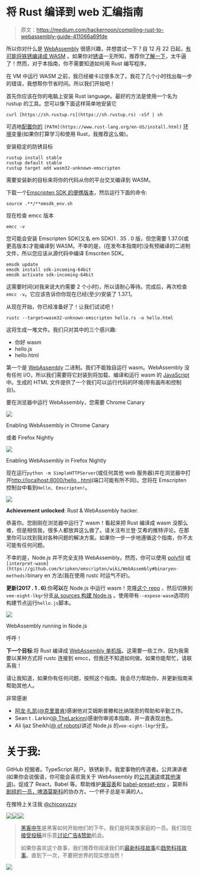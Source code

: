 # 将 Rust 编译到 web 汇编指南

> 原文：<https://medium.com/hackernoon/compiling-rust-to-webassembly-guide-411066a69fde>

所以你对什么是 [WebAssembly](http://webassembly.org/) 很感兴趣，并想尝试一下？自 12 月 22 日起，[有可能将铁锈编译成 WASM](https://blog.rust-lang.org/2016/12/22/Rust-1.14.html) 。如果你对[锈语](https://www.rust-lang.org/en-US/)一无所知，推荐你[了解一下](https://brson.github.io/fireflowers/)，太牛逼了！然而，对于本指南，你不需要知道如何用 Rust 编写程序。

在 VM 中运行 WASM 之前，我已经被卡过很多次了。我花了几个小时找出每一步的错误，我想帮你节省时间。所以我们开始吧！

首先你应该在你的电脑上安装 Rust language。最好的方法是使用一个名为 rustup 的工具。您可以像下面这样简单地安装它

```
curl [https://sh.rustup.rs](https://sh.rustup.rs) -sSf | sh
```

可选地[配置你的](https://www.rust-lang.org/en-US/install.html) `[PATH](https://www.rust-lang.org/en-US/install.html)` [环境](https://www.rust-lang.org/en-US/install.html)变量(如果你打算学习和使用 Rust，我推荐这么做)。

安装稳定的防锈目标

```
rustup install stable
rustup default stable
rustup target add wasm32-unknown-emscripten
```

需要安装新的目标来将你的代码从你的平台交叉编译到 WASM。

下载一个[Emscripten SDK 的便携版本](http://kripken.github.io/emscripten-site/docs/getting_started/downloads.html#download-and-install)，然后运行下面的命令:

```
source .**/**emsdk_env.sh
```

现在检查 emcc 版本

```
emcc -v
```

您可能会安装 Emscripten SDK(又名 em SDK)1 . 35 . 0 版，但您需要 1.37.0(或更高版本)才能编译到 WASM。不幸的是，(在发布本指南时)没有预编译的二进制文件，所以您应该从源代码中编译 Emscriten SDK。

```
emsdk update
emsdk install sdk-incoming-64bit
emsdk activate sdk-incoming-64bit
```

这需要时间(对我来说大约需要 2 个小时)，所以请耐心等待。完成后，再次检查`emcc -v`。它应该告诉你你现在已经(至少)安装了 1.37.1。

从现在开始，你已经准备好了！让我们试试吧！

```
rustc --target=wasm32-unknown-emscripten hello.rs -o hello.html
```

这将生成一堆文件。我们只对其中的三个感兴趣:

*   你好 wasm
*   hello.js
*   hello.html

第一个是 [WebAssembly](https://hackernoon.com/tagged/webassembly) 二进制。我们不能独自运行 wasm。WebAssembly 没有任何 I/O，所以我们需要将它封装到将加载、编译和运行 wasm 的 [JavaScript](https://hackernoon.com/tagged/javascript) 中。生成的 HTML 文件提供了一个我们可以运行代码的环境(带有画布和控制台)。

要在浏览器中运行 WebAssembly，您需要 Chrome Canary

![](img/8b3f97a69b185b9efc32520187f3907a.png)

Enabling WebAssembly in Chrome Canary

或者 Firefox Nightly

![](img/68dcef226382d084a04a5077a462ac2d.png)

Enabling WebAssembly in Firefox Nightly

现在运行`python -m SimpleHTTPServer`(或任何其他 web 服务器)并在浏览器中打开[http://localhost:8000/hello . html](http://localhost:8000/hello.html)(端口可能有所不同)。您将在 Emscripten 控制台中看到`Hello, Emscripten!`。

![](img/a9c888c49bd5e6130e550dd01468e345.png)

**Achievement unlocked**: Rust & WebAssembly hacker.

恭喜你。您刚刚在浏览器中运行了 wasm！看起来把 Rust 编译成 wasm 没那么难，但是相信我，很多人都放弃这么做了。请关注布兰登·艾希的推特评论。在那里你可以找到我对各种问题的解决方案。如果你一步一步地遵循这个指南，你不太可能有任何问题。

不幸的是，Node.js 并不完全支持 WebAssembly。然而，你可以使用 [polyfill](https://github.com/WebAssembly/polyfill-prototype-1) 或`[interpret-wasm](https://github.com/kripken/emscripten/wiki/WebAssembly#binaryen-methods)`binary en 方法(我在使用 rustc 时运气不好)。

**更新(2017 . 1 . 6)**:你**可以**在 Node.js 中运行 wasm！克隆[这个 repo](https://github.com/v8/node/tree/vee-eight-lkgr) ，然后切换到`vee-eight-lkgr`分支[从 sources 构建 Node.js](https://github.com/nodejs/node/blob/master/BUILDING.md) 。使用带有`--expose-wasm`选项的构建节点运行`hello.js`脚本。

![](img/bfbaaddadd27c80f6331a92c8ad5b2e7.png)

WebAssembly running in Node.js

呼呼！

**下一个目标**:将 Rust 编译成 [WebAssembly 单机版](https://github.com/kripken/emscripten/wiki/WebAssembly-Standalone)。这需要一些工作，因为我需要以某种方式将 rustc 连接到 emcc，但我还不知道如何做。如果你能帮忙，请联系我！

请让我知道，如果你有任何问题，按照这个指南。我会尽力帮助你，并更新指南来帮助其他人。

非常感谢

*   [阿龙·扎凯](https://medium.com/u/649eac8108d2?source=post_page-----411066a69fde--------------------------------)([@克里普肯](https://twitter.com/kripken))感谢他对艾姆斯普滕和比纳瑞恩的帮助和辛勤工作。
*   Sean t . Larkin([@ TheLarkinn](https://twitter.com/thelarkinn))感谢你审阅本指南，并一直表现出色。
*   Ali Ijaz Sheikh([@ of robots](https://twitter.com/ofrobots))讲述 Node.js 的`vee-eight-lkgr`分支。

# 关于我:

GitHub 挖掘者。TypeScript 用户。铁锈新手。我爱事物的传道者。公共演讲者(如果你会说俄语，你可能会喜欢我关于 WebAssembly 的[公共演讲](https://www.youtube.com/watch?v=eWF_1nMM5Yo)或[其他演讲](https://github.com/chicoxyzzy/public-talks))。促成了 React，Babel 等。帮助维护[兼容表](http://kangax.github.io/compat-table/esnext/)和 [babel-preset-env](https://github.com/babel/babel-preset-env) 。莫斯科[剧组的一员，](http://moscowjs.ru/)[啤酒莫斯科](https://www.meetup.com/BeerJS-Moscow/)的协办方。一个杯子总是半满的人。

在推特上关注我 [@chicoxyzzy](https://twitter.com/chicoxyzzy)

[![](img/50ef4044ecd4e250b5d50f368b775d38.png)](http://bit.ly/HackernoonFB)[![](img/979d9a46439d5aebbdcdca574e21dc81.png)](https://goo.gl/k7XYbx)[![](img/2930ba6bd2c12218fdbbf7e02c8746ff.png)](https://goo.gl/4ofytp)

> [黑客中午](http://bit.ly/Hackernoon)是黑客如何开始他们的下午。我们是阿美族家庭的一员。我们现在[接受投稿](http://bit.ly/hackernoonsubmission)并乐意[讨论广告&赞助](mailto:partners@amipublications.com)机会。
> 
> 如果你喜欢这个故事，我们推荐你阅读我们的[最新科技故事](http://bit.ly/hackernoonlatestt)和[趋势科技故事](https://hackernoon.com/trending)。直到下一次，不要把世界的现实想当然！

![](img/be0ca55ba73a573dce11effb2ee80d56.png)